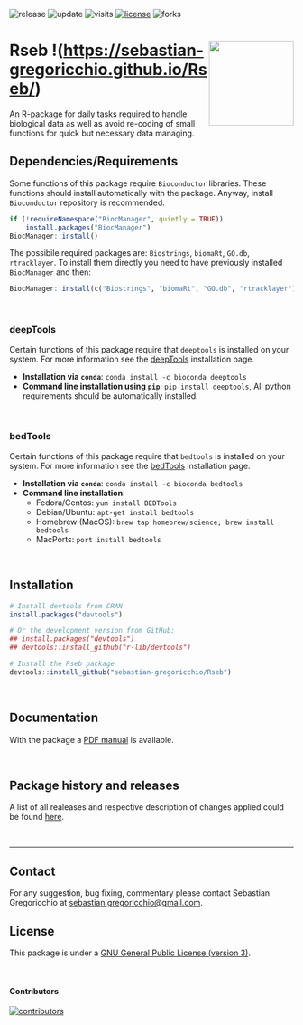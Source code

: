 ![release](https://img.shields.io/github/v/release/sebastian-gregoricchio/Rseb)
![update](https://badges.pufler.dev/updated/sebastian-gregoricchio/Rseb)
![visits](https://badges.pufler.dev/visits/sebastian-gregoricchio/Rseb)
[![license](https://img.shields.io/badge/License-GPLv3-blue.svg)](https://github.com/sebastian-gregoricchio/Rseb/blob/main/LICENSE.md/LICENSE.md)
![forks](https://img.shields.io/github/forks/sebastian-gregoricchio/Rseb.svg?style=social&label=Fork&maxAge=2592000)

# Rseb !<img src="https://sebastian-gregoricchio.github.io/Rseb/Rseb_logo.svg" align="right" height = 150/>(https://sebastian-gregoricchio.github.io/Rseb/)

An R-package for daily tasks required to handle biological data as well as avoid re-coding of small functions for quick but necessary data managing.

## Dependencies/Requirements
Some functions of this package require `Bioconductor` libraries. These functions should install automatically with the package. Anyway, install `Bioconductor` repository is recommended. 

```r
if (!requireNamespace("BiocManager", quietly = TRUE))
    install.packages("BiocManager")
BiocManager::install()
```

The possibile required packages are: `Biostrings`, `biomaRt`, `GO.db`, `rtracklayer`.
To install them directly you need to have previously installed `BiocManager` and then:

```r
BiocManager::install(c("Biostrings", "biomaRt", "GO.db", "rtracklayer"))
```
<br /> 

### deepTools
Certain functions of this package require that `deeptools` is installed on your system. For more information see the [deepTools](https://deeptools.readthedocs.io/en/develop/content/installation.html) installation page.
* **Installation via `conda`**: `conda install -c bioconda deeptools`
* **Command line installation using `pip`**: `pip install deeptools`, All python requirements should be automatically installed.

<br /> 

### bedTools
Certain functions of this package require that `bedtools` is installed on your system. For more information see the [bedTools](https://bedtools.readthedocs.io/en/latest/content/installation.html) installation page.
* **Installation via `conda`**: `conda install -c bioconda bedtools`
* **Command line installation**:
    - Fedora/Centos: `yum install BEDTools`
    - Debian/Ubuntu: `apt-get install bedtools`
    - Homebrew (MacOS): `brew tap homebrew/science; brew install bedtools`
    - MacPorts: `port install bedtools`

<br /> 

## Installation
```r
# Install devtools from CRAN
install.packages("devtools")

# Or the development version from GitHub:
## install.packages("devtools")
## devtools::install_github("r-lib/devtools")

# Install the Rseb package
devtools::install_github("sebastian-gregoricchio/Rseb")
```
<br /> 

## Documentation
With the package a [PDF manual](https://sebastian-gregoricchio.github.io/Rseb/Rseb_manual.pdf) is available.

<br /> 

## Package history and releases
A list of all realeases and respective description of changes applied could be found [here](https://sebastian-gregoricchio.github.io/Rseb/NEWS).

<br /> 

-----------------
## Contact
For any suggestion, bug fixing, commentary please contact Sebastian Gregoricchio at [sebastian.gregoricchio@gmail.com](mailto:sebastian.gregoricchio@gmail.com).

## License
This package is under a [GNU General Public License (version 3)](https://sebastian-gregoricchio.github.io/Rseb/LICENSE.md/LICENSE).

<br /> 

#### Contributors
[![contributors](https://badges.pufler.dev/contributors/sebastian-gregoricchio/Rseb?size=50&padding=5&bots=true)](https://sebastian-gregoricchio.github.io/)
